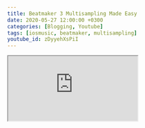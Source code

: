 ```yaml
---
title: Beatmaker 3 Multisampling Made Easy
date: 2020-05-27 12:00:00 +0300
categories: [Blogging, Youtube]
tags: [iosmusic, beatmaker, multisampling]
youtube_id: zDyyehXsPiI
---
```


 <div class="embed-responsive embed-responsive-16by9" >
    <iframe class="embed-responsive-item"  src="https://www.youtube.com/embed/{{ page.youtube_id }}"></iframe>
 </div>       


